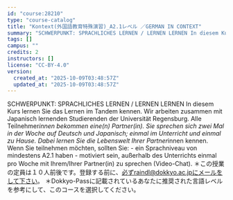 ```yaml
---
id: "course:28210"
type: "course-catalog"
title: "Kontext(外国語教育特殊演習)_A2.1レベル ／GERMAN IN CONTEXT"
summary: "SCHWERPUNKT: SPRACHLICHES LERNEN / LERNEN LERNEN In diesem Kurs lernen Sie das Lernen im Tandem kennen. Wir arbeiten zus…"
tags: []
campus: ""
credits: 2
instructors: []
license: "CC-BY-4.0"
version:
  created_at: "2025-10-09T03:48:57Z"
  updated_at: "2025-10-09T03:48:57Z"
---
```

SCHWERPUNKT: SPRACHLICHES LERNEN / LERNEN LERNEN In diesem Kurs lernen Sie das Lernen im Tandem kennen. Wir arbeiten zusammen mit Japanisch lernenden Studierenden der Universität Regensburg. Alle Teilnehmer*innen bekommen eine(n) Partner(in). Sie sprechen sich zwei Mal in der Woche auf Deutsch und Japanisch; einmal im Unterricht und einmal zu Hause. Dabei lernen Sie die Lebenswelt Ihrer Partner*innen kennen. Wenn Sie teilnehmen möchten, sollten Sie: - ein Sprachniveau von mindestens A2.1 haben - motiviert sein, außerhalb des Unterrichts einmal pro Woche mit Ihrem/Ihrer Partner(in) zu sprechen (Video-Chat). ＊この授業の定員は１０人前後です。登録する前に、必ずraindl@dokkyo.ac.jpにメールをして下さい。 ＊Dokkyo-Passに記載されているあなたに推奨された言語レベルを参考にして、このコースを選択してください。
